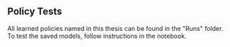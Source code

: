 ## Policy Tests  
All learned policies named in this thesis can be found in the "Runs" folder.  
To test the saved models, follow instructions in the notebook.

